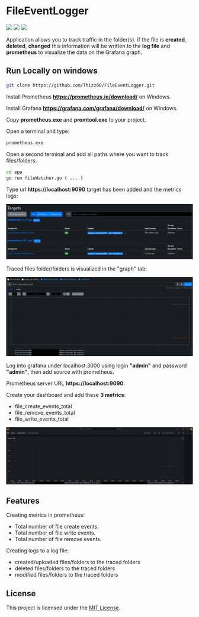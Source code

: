 # FileEventLogger

<img src="https://img.shields.io/badge/Go-00ADD8?style=for-the-badge&logo=go&logoColor=white"/> <img src="https://img.shields.io/badge/Prometheus-E6522C?style=for-the-badge&logo=Prometheus&logoColor=white"/> <img src="https://img.shields.io/badge/grafana-%23F46800.svg?style=for-the-badge&logo=grafana&logoColor=white"/>

Application allows you to track traffic in the folder(s). if the file is **created**, **deleted**, **changed** this information will be written to the **log file** and **prometheus** to visualize the data on the Grafana graph.


## Run Locally on windows

```bash
git clone https://github.com/Thizz00/FileEventLogger.git
```

Install Prometheus **https://prometheus.io/download/** on Windows.

Install Grafana **https://grafana.com/grafana/download/** on Windows.

Copy **prometheus.exe** and **promtool.exe** to your project.

Open a terminal and type:

```bash
prometheus.exe
```

Open a second terminal and add all paths where you want to track files/folders:

```bash
cd app
go run fileWatcher.go { ... }
```

Type url **https://localhost:9090** target  has been added and the metrics logs:

![App Screenshot](/docs/target.PNG)

Traced files folder/folders is visualized in the "graph" tab:

![App Screenshot](/docs/dashboard.PNG)

Log into grafana under localhost:3000 using login **"admin"** and password **"admin"**, then add source with prometheus.

Prometheus server URL **https://localhost:9090**.

Create your dashboard and add these **3 metrics**:

- file_create_events_total
- file_remove_events_total
- file_write_events_total

![App Screenshot](/docs/grafana.PNG)

## Features

Creating metrics in prometheus:

- Total number of file create events.
- Total number of file write events.
- Total number of file remove events.

Creating logs to a log file:

- created/uploaded files/folders to the traced folders
- deleted files/folders to the traced folders
- modified files/folders to the traced folders


## License

This project is licensed under the [MIT License](LICENSE).
